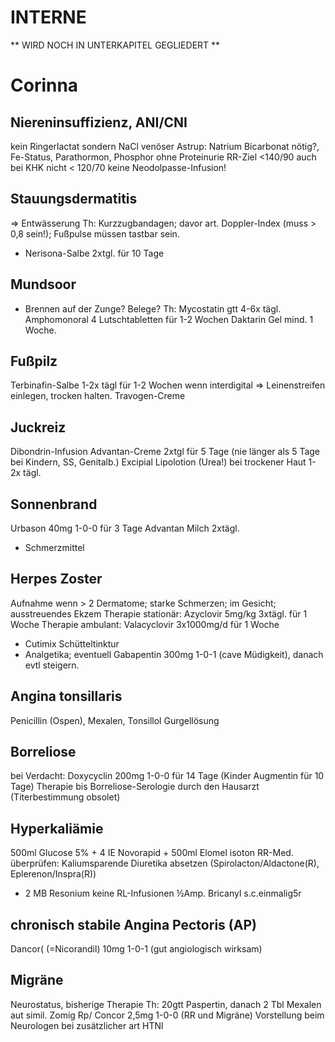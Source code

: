 # INTERNE

** WIRD NOCH IN UNTERKAPITEL GEGLIEDERT **



# Corinna

## Niereninsuffizienz, ANI/CNI

kein Ringerlactat sondern NaCl
venöser Astrup: Natrium Bicarbonat nötig?, Fe-Status, Parathormon, Phosphor
ohne Proteinurie RR-Ziel <140/90
auch bei KHK nicht < 120/70
keine Neodolpasse-Infusion!

## Stauungsdermatitis

=> Entwässerung
Th: Kurzzugbandagen; davor art. Doppler-Index (muss > 0,8 sein!); Fußpulse müssen tastbar sein.
+ Nerisona-Salbe 2xtgl. für 10 Tage

## Mundsoor

- Brennen auf der Zunge? Belege?
Th: Mycostatin gtt 4-6x tägl.
Amphomonoral 4 Lutschtabletten für 1-2 Wochen
Daktarin Gel mind. 1 Woche.

## Fußpilz

Terbinafin-Salbe 1-2x tägl für 1-2 Wochen
wenn interdigital => Leinenstreifen einlegen, trocken halten.
Travogen-Creme

## Juckreiz

Dibondrin-Infusion
Advantan-Creme 2xtgl für 5 Tage (nie länger als 5 Tage bei Kindern, SS, Genitalb.)
Excipial Lipolotion (Urea!) bei trockener Haut 1-2x tägl.

## Sonnenbrand

Urbason 40mg 1-0-0 für 3 Tage
Advantan Milch 2xtägl.
+ Schmerzmittel

## Herpes Zoster
Aufnahme wenn > 2 Dermatome; starke Schmerzen; im Gesicht; ausstreuendes Ekzem
Therapie stationär: Azyclovir 5mg/kg 3xtägl. für 1 Woche
Therapie ambulant: Valacyclovir 3x1000mg/d für 1 Woche
+ Cutimix Schütteltinktur
+ Analgetika; eventuell Gabapentin 300mg 1-0-1 (cave Müdigkeit), danach evtl steigern.

## Angina tonsillaris

Penicillin (Ospen), Mexalen, Tonsillol Gurgellösung

## Borreliose

bei Verdacht: Doxycyclin 200mg 1-0-0 für 14 Tage (Kinder Augmentin für 10 Tage)
Therapie bis Borreliose-Serologie durch den Hausarzt (Titerbestimmung obsolet)

## Hyperkaliämie

500ml Glucose 5% + 4 IE Novorapid + 500ml Elomel isoton
RR-Med. überprüfen: Kaliumsparende Diuretika absetzen (Spirolacton/Aldactone(R), Eplerenon/Inspra(R))
+ 2 MB Resonium
keine RL-Infusionen
½Amp. Bricanyl s.c.einmalig5r

## chronisch stabile Angina Pectoris (AP)

Dancor( (=Nicorandil) 10mg 1-0-1 (gut angiologisch wirksam)

## Migräne

Neurostatus, bisherige Therapie
Th: 20gtt Paspertin, danach 2 Tbl Mexalen aut simil.
Zomig
Rp/ Concor 2,5mg 1-0-0 (RR und Migräne)
Vorstellung beim Neurologen
bei zusätzlicher art HTNl
